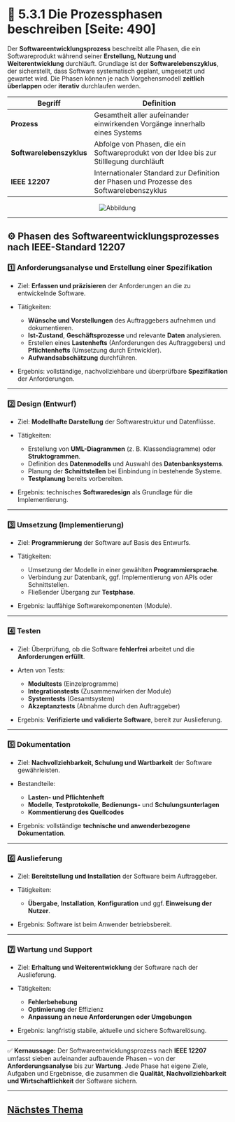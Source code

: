 # 🧭 5.3.1 Die Prozessphasen beschreiben [Seite: 490]

Der **Softwareentwicklungsprozess** beschreibt alle Phasen, die ein Softwareprodukt während seiner **Erstellung, Nutzung und Weiterentwicklung** durchläuft. Grundlage ist der **Softwarelebenszyklus**, der sicherstellt, dass Software systematisch geplant, umgesetzt und gewartet wird. Die Phasen können je nach Vorgehensmodell **zeitlich überlappen** oder **iterativ** durchlaufen werden.

| Begriff                  | Definition                                                                               |
| ------------------------ | ---------------------------------------------------------------------------------------- |
| **Prozess**              | Gesamtheit aller aufeinander einwirkenden Vorgänge innerhalb eines Systems               |
| **Softwarelebenszyklus** | Abfolge von Phasen, die ein Softwareprodukt von der Idee bis zur Stilllegung durchläuft  |
| **IEEE 12207**           | Internationaler Standard zur Definition der Phasen und Prozesse des Softwarelebenszyklus |


<div style="display:flex;justify-content:center">
    <img src="/lernfeld_5/softwarelebenszyklus.png" alt="Abbildung" style="max-width:100%;height:auto;display:block;margin:0;" />
</div>

---

## ⚙️ Phasen des Softwareentwicklungsprozesses nach IEEE-Standard 12207

### 1️⃣ Anforderungsanalyse und Erstellung einer Spezifikation

* Ziel: **Erfassen und präzisieren** der Anforderungen an die zu entwickelnde Software.
* Tätigkeiten:

  * **Wünsche und Vorstellungen** des Auftraggebers aufnehmen und dokumentieren.
  * **Ist-Zustand**, **Geschäftsprozesse** und relevante **Daten** analysieren.
  * Erstellen eines **Lastenhefts** (Anforderungen des Auftraggebers) und **Pflichtenhefts** (Umsetzung durch Entwickler).
  * **Aufwandsabschätzung** durchführen.
* Ergebnis: vollständige, nachvollziehbare und überprüfbare **Spezifikation** der Anforderungen.

---

### 2️⃣ Design (Entwurf)

* Ziel: **Modellhafte Darstellung** der Softwarestruktur und Datenflüsse.
* Tätigkeiten:

  * Erstellung von **UML-Diagrammen** (z. B. Klassendiagramme) oder **Struktogrammen**.
  * Definition des **Datenmodells** und Auswahl des **Datenbanksystems**.
  * Planung der **Schnittstellen** bei Einbindung in bestehende Systeme.
  * **Testplanung** bereits vorbereiten.
* Ergebnis: technisches **Softwaredesign** als Grundlage für die Implementierung.

---

### 3️⃣ Umsetzung (Implementierung)

* Ziel: **Programmierung** der Software auf Basis des Entwurfs.
* Tätigkeiten:

  * Umsetzung der Modelle in einer gewählten **Programmiersprache**.
  * Verbindung zur Datenbank, ggf. Implementierung von APIs oder Schnittstellen.
  * Fließender Übergang zur **Testphase**.
* Ergebnis: lauffähige Softwarekomponenten (Module).

---

### 4️⃣ Testen

* Ziel: Überprüfung, ob die Software **fehlerfrei** arbeitet und die **Anforderungen erfüllt**.
* Arten von Tests:

  * **Modultests** (Einzelprogramme)
  * **Integrationstests** (Zusammenwirken der Module)
  * **Systemtests** (Gesamtsystem)
  * **Akzeptanztests** (Abnahme durch den Auftraggeber)
* Ergebnis: **Verifizierte und validierte Software**, bereit zur Auslieferung.

---

### 5️⃣ Dokumentation

* Ziel: **Nachvollziehbarkeit, Schulung und Wartbarkeit** der Software gewährleisten.
* Bestandteile:

  * **Lasten- und Pflichtenheft**
  * **Modelle**, **Testprotokolle**, **Bedienungs-** und **Schulungsunterlagen**
  * **Kommentierung des Quellcodes**
* Ergebnis: vollständige **technische und anwenderbezogene Dokumentation**.

---

### 6️⃣ Auslieferung

* Ziel: **Bereitstellung und Installation** der Software beim Auftraggeber.
* Tätigkeiten:

  * **Übergabe**, **Installation**, **Konfiguration** und ggf. **Einweisung der Nutzer**.
* Ergebnis: Software ist beim Anwender betriebsbereit.

---

### 7️⃣ Wartung und Support

* Ziel: **Erhaltung und Weiterentwicklung** der Software nach der Auslieferung.
* Tätigkeiten:

  * **Fehlerbehebung**
  * **Optimierung** der Effizienz
  * **Anpassung an neue Anforderungen oder Umgebungen**
* Ergebnis: langfristig stabile, aktuelle und sichere Softwarelösung.

---

✅ **Kernaussage:**
Der Softwareentwicklungsprozess nach **IEEE 12207** umfasst sieben aufeinander aufbauende Phasen – von der **Anforderungsanalyse** bis zur **Wartung**. Jede Phase hat eigene Ziele, Aufgaben und Ergebnisse, die zusammen die **Qualität, Nachvollziehbarkeit und Wirtschaftlichkeit** der Software sichern.



---

## [Nächstes Thema](./5.3.2_Software_im_Rahmen_eines_Projektes_entwickeln.md)
